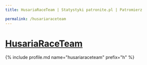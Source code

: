 ```yaml
---
title: HusariaRaceTeam | Statystyki patronite.pl | Patromierz

permalink: /husariaraceteam
---
```


# [HusariaRaceTeam](https://patronite.pl/husariaraceteam)

{% include profile.md name="husariaraceteam" prefix="h" %}

